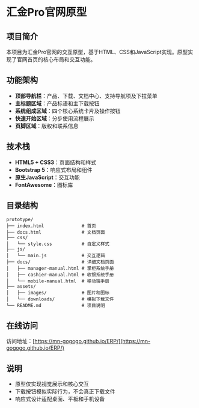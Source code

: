 # 汇金Pro官网原型

## 项目简介
本项目为汇金Pro官网的交互原型，基于HTML、CSS和JavaScript实现。原型实现了官网首页的核心布局和交互功能。

## 功能架构
- **顶部导航栏**：产品、下载、文档中心、支持导航项及下拉菜单
- **主标题区域**：产品标语和主下载按钮
- **系统组成区域**：四个核心系统卡片及操作按钮
- **快速开始区域**：分步使用流程展示
- **页脚区域**：版权和联系信息

## 技术栈
- **HTML5 + CSS3**：页面结构和样式
- **Bootstrap 5**：响应式布局和组件
- **原生JavaScript**：交互功能
- **FontAwesome**：图标库

## 目录结构
```
prototype/
├── index.html              # 首页
├── docs.html               # 文档页面
├── css/
│   └── style.css           # 自定义样式
├── js/
│   └── main.js             # 交互逻辑
├── docs/                   # 详细文档页面
│   ├── manager-manual.html # 掌柜系统手册
│   ├── cashier-manual.html # 收银系统手册
│   └── mobile-manual.html  # 移动端手册
├── assets/
│   ├── images/             # 图片和图标
│   └── downloads/          # 模拟下载文件
└── README.md               # 项目说明
```

## 在线访问
访问地址：[https://mn-gogogo.github.io/ERP/](https://mn-gogogo.github.io/ERP/)

## 说明
- 原型仅实现视觉展示和核心交互
- 下载按钮模拟实际行为，不会真正下载文件
- 响应式设计适配桌面、平板和手机设备 